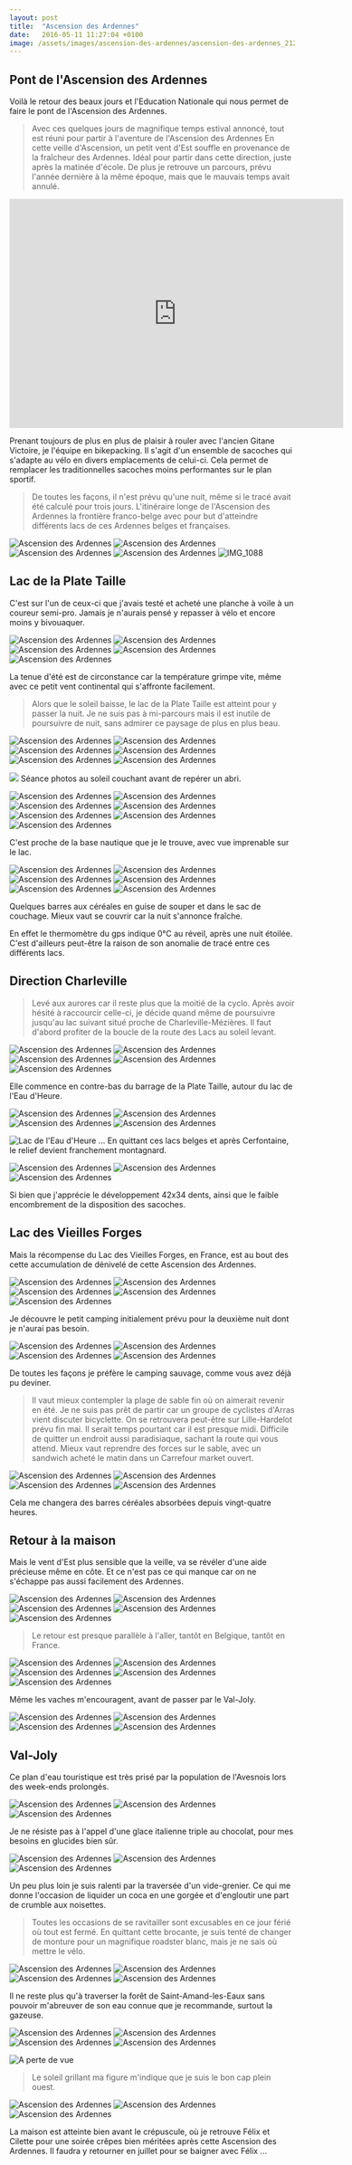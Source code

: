 ```yaml
---
layout: post
title:  "Ascension des Ardennes"
date:   2016-05-11 11:27:04 +0100
image: /assets/images/ascension-des-ardennes/ascension-des-ardennes_2123.jpg
---
```

## Pont de l'Ascension des Ardennes
Voilà le retour des beaux jours et l'Education Nationale qui nous permet de faire le pont de l'Ascension des Ardennes.
> Avec ces quelques jours de magnifique temps estival annoncé, tout est réuni pour partir à l'aventure de l'Ascension des Ardennes
En cette veille d'Ascension, un petit vent d'Est souffle en provenance de la fraîcheur des Ardennes.
Idéal pour partir dans cette direction, juste après la matinée d'école.
De plus je retrouve un parcours, prévu l'année dernière à la même époque, mais que le mauvais temps avait annulé.

<center><iframe src="https://www.strava.com/activities/566807959/embed/c8a0a9c75d781f4eaddbc8fbcfe4281a986de325" width="590" height="405" frameborder="0" scrolling="no"></iframe></center>

Prenant toujours de plus en plus de plaisir à rouler avec l'ancien Gitane Victoire, je l'équipe en bikepacking.
Il s'agit d'un ensemble de sacoches qui s'adapte au vélo en divers emplacements de celui-ci.
Cela permet de remplacer les traditionnelles sacoches moins performantes sur le plan sportif.
> De toutes les façons, il n'est prévu qu'une nuit, même si le tracé avait été calculé pour trois jours.
L'itinéraire longe de l'Ascension des Ardennes la frontière franco-belge avec pour but d'atteindre différents lacs de ces Ardennes belges et françaises.
<div class="gallery-box">
  <div class="gallery">
<img src="/assets/images/ascension-des-ardennes/ascension-des-ardennes_2071.jpg" title="Souvenir du passé" alt="Ascension des Ardennes" >
<img src="/assets/images/ascension-des-ardennes/ascension-des-ardennes_2072.jpg" title="En route pour l'Empire" alt="Ascension des Ardennes" >
<img src="/assets/images/ascension-des-ardennes/ascension-des-ardennes_2073.jpg" title="" alt="Ascension des Ardennes" >
<img src="/assets/images/ascension-des-ardennes/ascension-des-ardennes_2075.jpg" title="" alt="Ascension des Ardennes" >
<img src="/assets/images/ascension-des-ardennes/ascension-des-ardennes_2186.jpg" title="Libération de la Belgique" alt="IMG_1088" >
</div>
</div>

## Lac de la Plate Taille
C'est sur l'un de ceux-ci que j'avais testé et acheté une planche à voile à un coureur semi-pro.
Jamais je n'aurais pensé y repasser à vélo et encore moins y bivouaquer.


<div class="gallery-box">
  <div class="gallery">
<img src="/assets/images/ascension-des-ardennes/ascension-des-ardennes_2076.jpg" title="" alt="Ascension des Ardennes" >
<img src="/assets/images/ascension-des-ardennes/ascension-des-ardennes_2077.jpg" title="Station d'épuration écolo belge" alt="Ascension des Ardennes" >
<img src="/assets/images/ascension-des-ardennes/ascension-des-ardennes_2078.jpg" title="" alt="Ascension des Ardennes" >
<img src="/assets/images/ascension-des-ardennes/ascension-des-ardennes_2079.jpg" title="Alignement de hêtres pourpres" alt="Ascension des Ardennes" >
<img src="/assets/images/ascension-des-ardennes/ascension-des-ardennes_2142.jpg" title="A l'ombre d'un hêtre pourpre" alt="Ascension des Ardennes" >
</div>
</div>

La tenue d'été est de circonstance car la température grimpe vite, même avec ce petit vent continental qui s'affronte facilement.
> Alors que le soleil baisse, le lac de la Plate Taille est atteint pour y passer la nuit.
Je ne suis pas à mi-parcours mais il est inutile de poursuivre de nuit, sans admirer ce paysage de plus en plus beau.
<div class="gallery-box">
  <div class="gallery">
<img src="/assets/images/ascension-des-ardennes/ascension-des-ardennes_2080.jpg" title="Equipement bikepacking" alt="Ascension des Ardennes" >
<img src="/assets/images/ascension-des-ardennes/ascension-des-ardennes_2081.jpg" title="" alt="Ascension des Ardennes" >
<img src="/assets/images/ascension-des-ardennes/ascension-des-ardennes_2082.jpg" title="" alt="Ascension des Ardennes" >
<img src="/assets/images/ascension-des-ardennes/ascension-des-ardennes_2083.jpg" title="Idéal pour la planche" alt="Ascension des Ardennes" >
<img src="/assets/images/ascension-des-ardennes/ascension-des-ardennes_2084.jpg" title="" alt="Ascension des Ardennes" >
<img src="/assets/images/ascension-des-ardennes/ascension-des-ardennes_2085.jpg" title="Barrage de la Plate Taille" alt="Ascension des Ardennes" >
</div>
</div>

![](/assets/images/ascension-des-ardennes/ascension-des-ardennes_2082.jpg)
Séance photos au soleil couchant avant de repérer un abri.

<div class="gallery-box">
  <div class="gallery">
<img src="/assets/images/ascension-des-ardennes/ascension-des-ardennes_2087.jpg" title="" alt="Ascension des Ardennes" >
<img src="/assets/images/ascension-des-ardennes/ascension-des-ardennes_2088.jpg" title="Le pays de la bicyclette" alt="Ascension des Ardennes" >
<img src="/assets/images/ascension-des-ardennes/ascension-des-ardennes_2089.jpg" title="Vers le lac de l'Eau d'Heure" alt="Ascension des Ardennes" >
<img src="/assets/images/ascension-des-ardennes/ascension-des-ardennes_2090.jpg" title="Usine du barrage" alt="Ascension des Ardennes" >
<img src="/assets/images/ascension-des-ardennes/ascension-des-ardennes_2091.jpg" title="Barrage de la Plate Taille " alt="Ascension des Ardennes" >
<img src="/assets/images/ascension-des-ardennes/ascension-des-ardennes_2092.jpg" title="" alt="Ascension des Ardennes" >
<img src="/assets/images/ascension-des-ardennes/ascension-des-ardennes_2093.jpg" title="" alt="Ascension des Ardennes" >
</div>
</div>

C'est proche de la base nautique que je le trouve, avec vue imprenable sur le lac.

<div class="gallery-box">
  <div class="gallery">
<img src="/assets/images/ascension-des-ardennes/ascension-des-ardennes_2094.jpg" title="" alt="Ascension des Ardennes" >
<img src="/assets/images/ascension-des-ardennes/ascension-des-ardennes_2095.jpg" title="Lac de la Plate Taille " alt="Ascension des Ardennes" >
<img src="/assets/images/ascension-des-ardennes/ascension-des-ardennes_2096.jpg" title="" alt="Ascension des Ardennes" >
<img src="/assets/images/ascension-des-ardennes/ascension-des-ardennes_2097.jpg" title="Camping 1 étoile" alt="Ascension des Ardennes" >
<img src="/assets/images/ascension-des-ardennes/ascension-des-ardennes_2098.jpg" title="Base nautique" alt="Ascension des Ardennes" >
<img src="/assets/images/ascension-des-ardennes/ascension-des-ardennes_2099.jpg" title="" alt="Ascension des Ardennes" >
</div>
</div>

Quelques barres aux céréales en guise de souper et dans le sac de couchage.
Mieux vaut se couvrir car la nuit s'annonce fraîche.

En effet le thermomètre du gps indique 0°C au réveil, après une nuit étoilée.
C'est d'ailleurs peut-être la raison de son anomalie de tracé entre ces différents lacs.
## Direction Charleville
> Levé aux aurores car il reste plus que la moitié de la cyclo.
Après avoir hésité à raccourcir celle-ci, je décide quand même de poursuivre jusqu'au lac suivant situé proche de Charleville-Mézières.
Il faut d'abord profiter de la boucle de la route des Lacs au soleil levant.

<div class="gallery-box">
  <div class="gallery">
<img src="/assets/images/ascension-des-ardennes/ascension-des-ardennes_2100.jpg" title="" alt="Ascension des Ardennes" >
<img src="/assets/images/ascension-des-ardennes/ascension-des-ardennes_2101.jpg" title="" alt="Ascension des Ardennes" >
<img src="/assets/images/ascension-des-ardennes/ascension-des-ardennes_2102.jpg" title="" alt="Ascension des Ardennes" >
<img src="/assets/images/ascension-des-ardennes/ascension-des-ardennes_2103.jpg" title="" alt="Ascension des Ardennes" >
<img src="/assets/images/ascension-des-ardennes/ascension-des-ardennes_2104.jpg" title="Barrage de l'Eau d'Heure" alt="Ascension des Ardennes" >
</div>
</div>

Elle commence en contre-bas du barrage de la Plate Taille, autour du lac de l'Eau d'Heure.

<div class="gallery-box">
  <div class="gallery">
<img src="/assets/images/ascension-des-ardennes/ascension-des-ardennes_2106.jpg" title="" alt="Ascension des Ardennes" >
<img src="/assets/images/ascension-des-ardennes/ascension-des-ardennes_2108.jpg" title="au soleil levant" alt="Ascension des Ardennes" >
<img src="/assets/images/ascension-des-ardennes/ascension-des-ardennes_2109.jpg" title="Route de la ..." alt="Ascension des Ardennes" >
<img src="/assets/images/ascension-des-ardennes/ascension-des-ardennes_2110.jpg" title="boucle des lacs" alt="Ascension des Ardennes" >
</div>
</div>

![Lac de l'Eau d'Heure ...](/assets/images/ascension-des-ardennes/ascension-des-ardennes_2105.jpg)
En quittant ces lacs belges et après Cerfontaine, le relief devient franchement montagnard.

<div class="gallery-box">
  <div class="gallery">
<img src="/assets/images/ascension-des-ardennes/ascension-des-ardennes_2111.jpg" title="Cerfontaine" alt="Ascension des Ardennes" >
<img src="/assets/images/ascension-des-ardennes/ascension-des-ardennes_2112.jpg" title="Encore un souvenir" alt="Ascension des Ardennes" >
<img src="/assets/images/ascension-des-ardennes/ascension-des-ardennes_2113.jpg" title="En direction de Charleville-Mézières" alt="Ascension des Ardennes" >
</div>
</div>

Si bien que j'apprécie le développement 42x34 dents, ainsi que le faible encombrement de la disposition des sacoches.

## Lac des Vieilles Forges
Mais la récompense du Lac des Vieilles Forges, en France, est au bout des cette accumulation de dénivelé de cette Ascension des Ardennes.

<div class="gallery-box">
  <div class="gallery">
<img src="/assets/images/ascension-des-ardennes/ascension-des-ardennes_2114.jpg" title="" alt="Ascension des Ardennes" >
<img src="/assets/images/ascension-des-ardennes/ascension-des-ardennes_2115.jpg" title="" alt="Ascension des Ardennes" >
<img src="/assets/images/ascension-des-ardennes/ascension-des-ardennes_2116.jpg" title="" alt="Ascension des Ardennes" >
<img src="/assets/images/ascension-des-ardennes/ascension-des-ardennes_2117.jpg" title="" alt="Ascension des Ardennes" >
<img src="/assets/images/ascension-des-ardennes/ascension-des-ardennes_2118.jpg" title="Lac des Vieilles Forges" alt="Ascension des Ardennes" >
</div>
</div>

Je découvre le petit camping initialement prévu pour la deuxième nuit dont je n'aurai pas besoin.

<div class="gallery-box">
  <div class="gallery">
<img src="/assets/images/ascension-des-ardennes/ascension-des-ardennes_2119.jpg" title="Camping des Vieilles Forges" alt="Ascension des Ardennes" >
<img src="/assets/images/ascension-des-ardennes/ascension-des-ardennes_2120.jpg" title="Arrivé aux Caraïbes" alt="Ascension des Ardennes" >
<img src="/assets/images/ascension-des-ardennes/ascension-des-ardennes_2121.jpg" title="" alt="Ascension des Ardennes" >
<img src="/assets/images/ascension-des-ardennes/ascension-des-ardennes_2122.jpg" title="Lac des Vieilles Forges" alt="Ascension des Ardennes" >
</div>
</div>

De toutes les façons je préfère le camping sauvage, comme vous avez déjà pu deviner.
> Il vaut mieux contempler la plage de sable fin où on aimerait revenir en été.
Je ne suis pas prêt de partir car un groupe de cyclistes d'Arras vient discuter bicyclette.
On se retrouvera peut-être sur Lille-Hardelot prévu fin mai.
Il serait temps pourtant car il est presque midi.
> Difficile de quitter un endroit aussi paradisiaque, sachant la route qui vous attend.
Mieux vaut reprendre des forces sur le sable, avec un sandwich acheté le matin dans un Carrefour market ouvert.

<div class="gallery-box">
  <div class="gallery">
<img src="/assets/images/ascension-des-ardennes/ascension-des-ardennes_2123.jpg" title="Tout est prévu" alt="Ascension des Ardennes" >
<img src="/assets/images/ascension-des-ardennes/ascension-des-ardennes_2124.jpg" title="Peu de baigneurs en ..." alt="Ascension des Ardennes" >
<img src="/assets/images/ascension-des-ardennes/ascension-des-ardennes_2125.jpg" title="ce début de saison" alt="Ascension des Ardennes" >
<img src="/assets/images/ascension-des-ardennes/ascension-des-ardennes_2126.jpg" title="" alt="Ascension des Ardennes" >
</div>
</div>

Cela me changera des barres céréales absorbées depuis vingt-quatre heures.

## Retour à la maison
Mais le vent d'Est plus sensible que la veille, va se révéler d'une aide précieuse même en côte.
Et ce n'est pas ce qui manque car on ne s'échappe pas aussi facilement des Ardennes.

<div class="gallery-box">
  <div class="gallery">
<img src="/assets/images/ascension-des-ardennes/ascension-des-ardennes_2127.jpg" title="Belle route de montagne" alt="Ascension des Ardennes" >
<img src="/assets/images/ascension-des-ardennes/ascension-des-ardennes_2129.jpg" title="Bleu sur bleu" alt="Ascension des Ardennes" >
<img src="/assets/images/ascension-des-ardennes/ascension-des-ardennes_2130.jpg" title="Forêt des Ardennes" alt="Ascension des Ardennes" >
<img src="/assets/images/ascension-des-ardennes/ascension-des-ardennes_2131.jpg" title="Rivière des Ardennes" alt="Ascension des Ardennes" >
<img src="/assets/images/ascension-des-ardennes/ascension-des-ardennes_2132.jpg" title="Pâturage des Ardennes" alt="Ascension des Ardennes" >
</div>
</div>

> Le retour est presque parallèle à l'aller, tantôt en Belgique, tantôt en France.

<div class="gallery-box">
  <div class="gallery">
<img src="/assets/images/ascension-des-ardennes/ascension-des-ardennes_2128.jpg" title="Fortifications Vauban " alt="Ascension des Ardennes" >
<img src="/assets/images/ascension-des-ardennes/ascension-des-ardennes_2138.jpg" title="Route touristique de l'Oise" alt="Ascension des Ardennes" >
<img src="/assets/images/ascension-des-ardennes/ascension-des-ardennes_2139.jpg" title="Bière trappiste belge après l'effort" alt="Ascension des Ardennes" >
<img src="/assets/images/ascension-des-ardennes/ascension-des-ardennes_2140.jpg" title="" alt="Ascension des Ardennes" >
<img src="/assets/images/ascension-des-ardennes/ascension-des-ardennes_2141.jpg" title="" alt="Ascension des Ardennes" >
</div>
</div>

Même les vaches m'encouragent, avant de passer par le Val-Joly.

<div class="gallery-box">
  <div class="gallery">
<img src="/assets/images/ascension-des-ardennes/ascension-des-ardennes_2133.jpg" title="" alt="Ascension des Ardennes" >
<img src="/assets/images/ascension-des-ardennes/ascension-des-ardennes_2134.jpg" title="Pause champêtre" alt="Ascension des Ardennes" >
<img src="/assets/images/ascension-des-ardennes/ascension-des-ardennes_2135.jpg" title="Quelles curieuses !" alt="Ascension des Ardennes" >
<img src="/assets/images/ascension-des-ardennes/ascension-des-ardennes_2137.jpg" title="Envie de faire un tour ?" alt="Ascension des Ardennes" >
</div>
</div>

## Val-Joly
Ce plan d'eau touristique est très prisé par la population de l'Avesnois lors des week-ends prolongés.

<div class="gallery-box">
  <div class="gallery">
<img src="/assets/images/ascension-des-ardennes/ascension-des-ardennes_2143.jpg" title="Le Val-Joly" alt="Ascension des Ardennes" >
<img src="/assets/images/ascension-des-ardennes/ascension-des-ardennes_2144.jpg" title="" alt="Ascension des Ardennes" >
<img src="/assets/images/ascension-des-ardennes/ascension-des-ardennes_2145.jpg" title="" alt="Ascension des Ardennes" >
</div>
</div>

Je ne résiste pas à l'appel d'une glace italienne triple au chocolat, pour mes besoins en glucides bien sûr.

<div class="gallery-box">
  <div class="gallery">
<img src="/assets/images/ascension-des-ardennes/ascension-des-ardennes_2146.jpg" title="Ravitaillement de la monture" alt="Ascension des Ardennes" >
<img src="/assets/images/ascension-des-ardennes/ascension-des-ardennes_2147.jpg" title="Il ne faut pas traîner" alt="Ascension des Ardennes" >
<img src="/assets/images/ascension-des-ardennes/ascension-des-ardennes_2148.jpg" title="Ginkgos au chocolat" alt="Ascension des Ardennes" >
</div>
</div>

Un peu plus loin je suis ralenti par la traversée d'un vide-grenier.
Ce qui me donne l'occasion de liquider un coca en une gorgée et d'engloutir une part de crumble aux noisettes.
> Toutes les occasions de se ravitailler sont excusables en ce jour férié où tout est fermé.
En quittant cette brocante, je suis tenté de changer de monture pour un magnifique roadster blanc, mais je ne sais où mettre le vélo.

<div class="gallery-box">
  <div class="gallery">
<img src="/assets/images/ascension-des-ardennes/ascension-des-ardennes_2150.jpg" title="Rouge ou blanc" alt="Ascension des Ardennes" >
<img src="/assets/images/ascension-des-ardennes/ascension-des-ardennes_2151.jpg" title="Un peu encombrant" alt="Ascension des Ardennes" >
<img src="/assets/images/ascension-des-ardennes/ascension-des-ardennes_2152.jpg" title="1600 cm3 pour plus d'une tonne" alt="Ascension des Ardennes" >
<img src="/assets/images/ascension-des-ardennes/ascension-des-ardennes_2153.jpg" title="Difficile de tout caser" alt="Ascension des Ardennes" >
</div>
</div>

Il ne reste plus qu'à traverser la forêt de Saint-Amand-les-Eaux sans pouvoir m'abreuver de son eau connue que je recommande, surtout la gazeuse.

<div class="gallery-box">
  <div class="gallery">
<img src="/assets/images/ascension-des-ardennes/ascension-des-ardennes_2158.jpg" title="Pour l'hiver prochain" alt="Ascension des Ardennes" >
<img src="/assets/images/ascension-des-ardennes/ascension-des-ardennes_2159.jpg" title="Forêt de Saint-Amand-les-Eaux" alt="Ascension des Ardennes" >
<img src="/assets/images/ascension-des-ardennes/ascension-des-ardennes_2160.jpg" title="Son eau minérale" alt="Ascension des Ardennes" >
<img src="/assets/images/ascension-des-ardennes/ascension-des-ardennes_2161.jpg" title="Eglise abbatiale bénédictine de St Amand" alt="Ascension des Ardennes" >
</div>
</div>

![A perte de vue](/assets/images/ascension-des-ardennes/ascension-des-ardennes_2155.jpg)
> Le soleil grillant ma figure m'indique que je suis le bon cap plein ouest.

<div class="gallery-box">
  <div class="gallery">
<img src="/assets/images/ascension-des-ardennes/ascension-des-ardennes_2154.jpg" title="Quelle odeur !" alt="Ascension des Ardennes" >
<img src="/assets/images/ascension-des-ardennes/ascension-des-ardennes_2156.jpg" title="Quel enchaînement !" alt="Ascension des Ardennes" >
<img src="/assets/images/ascension-des-ardennes/ascension-des-ardennes_2157.jpg" title="La Sambre canalisée" alt="Ascension des Ardennes" >
</div>
</div>

La maison est atteinte bien avant le crépuscule, où je retrouve Félix et Cilette pour une soirée crêpes bien méritées après cette Ascension des Ardennes.
Il faudra y retourner en juillet pour se baigner avec Félix ...